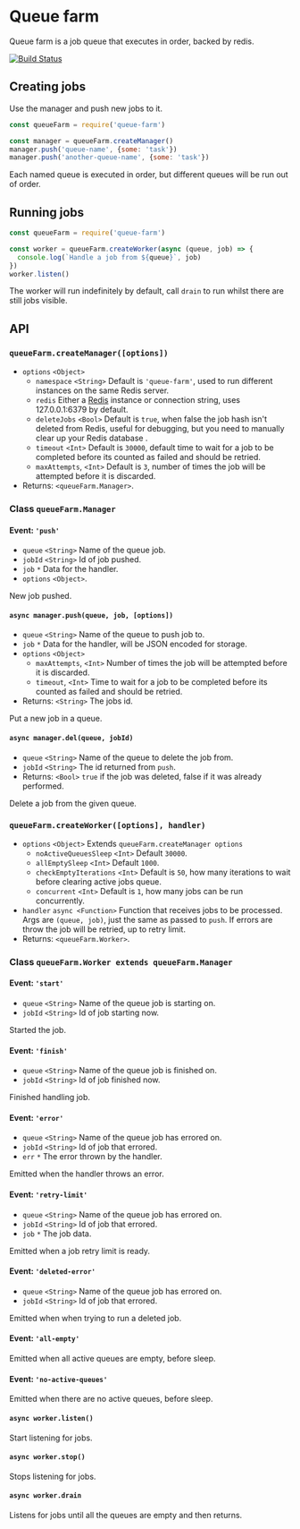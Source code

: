 # Queue farm

Queue farm is a job queue that executes in order, backed by redis.

[![Build Status](https://travis-ci.org/ekreative/queue-farm.svg?branch=master)](https://travis-ci.org/ekreative/queue-farm)

## Creating jobs

Use the manager and push new jobs to it.

```javascript
const queueFarm = require('queue-farm')

const manager = queueFarm.createManager()
manager.push('queue-name', {some: 'task'})
manager.push('another-queue-name', {some: 'task'})
```

Each named queue is executed in order, but different queues will be run out of order.

## Running jobs

```javascript
const queueFarm = require('queue-farm')

const worker = queueFarm.createWorker(async (queue, job) => {
  console.log(`Handle a job from ${queue}`, job)  
})
worker.listen()
```

The worker will run indefinitely by default, call `drain` to run whilst there are
still jobs visible.
 
## API

### `queueFarm.createManager([options])`

* `options` `<Object>`
  * `namespace` `<String>` Default is `'queue-farm'`, used to run different instances
    on the same Redis server.
  * `redis` Either a [Redis](https://github.com/luin/ioredis) instance or connection
    string, uses 127.0.0.1:6379 by default.
  * `deleteJobs` `<Bool>` Default is `true`, when false the job hash isn't deleted
    from Redis, useful for debugging, but you need to manually clear up your Redis
    database .
  * `timeout` `<Int>` Default is `30000`, default time to wait for a job to be completed
     before its counted as failed and should be retried.
  * `maxAttempts`, `<Int>` Default is `3`, number of times the job will be attempted
    before it is discarded. 
* Returns: `<queueFarm.Manager>`.
   
### Class `queueFarm.Manager`

#### Event: `'push'`

* `queue` `<String>` Name of the queue job.
* `jobId` `<String>` Id of job pushed.
* `job` `*` Data for the handler.
* `options` `<Object>`.

New job pushed.

#### `async manager.push(queue, job, [options])`

* `queue` `<String>` Name of the queue to push job to.
* `job` `*` Data for the handler, will be JSON encoded for storage.
* `options` `<Object>`
  * `maxAttempts`, `<Int>` Number of times the job will be attempted before it is
    discarded.
  * `timeout`, `<Int>` Time to wait for a job to be completed before its counted
    as failed and should be retried.
* Returns: `<String>` The jobs id.

Put a new job in a queue.

#### `async manager.del(queue, jobId)`

* `queue` `<String>` Name of the queue to delete the job from.
* `jobId` `<String>` The id returned from `push`.
* Returns: `<Bool>` `true` if the job was deleted, false if it was already performed.

Delete a job from the given queue.

### `queueFarm.createWorker([options], handler)`

* `options` `<Object>` Extends `queueFarm.createManager options`
  * `noActiveQueuesSleep` `<Int>` Default `30000`.
  * `allEmptySleep` `<Int>` Default `1000`.
  * `checkEmptyIterations` `<Int>` Default is `50`, how many iterations to wait
    before clearing active jobs queue.
  * `concurrent` `<Int>` Default is `1`, how many jobs can be run concurrently.
* `handler` `async <Function>` Function that receives jobs to be processed.
  Args are `(queue, job)`, just the same as passed to `push`. If errors are throw
  the job will be retried, up to retry limit. 
* Returns: `<queueFarm.Worker>`.
   
### Class `queueFarm.Worker extends queueFarm.Manager`

#### Event: `'start'`

* `queue` `<String>` Name of the queue job is starting on.
* `jobId` `<String>` Id of job starting now.

Started the job.

#### Event: `'finish'`

* `queue` `<String>` Name of the queue job is finished on.
* `jobId` `<String>` Id of job finished now.

Finished handling job.

#### Event: `'error'`

* `queue` `<String>` Name of the queue job has errored on.
* `jobId` `<String>` Id of job that errored.
* `err` `*` The error thrown by the handler.

Emitted when the handler throws an error.

#### Event: `'retry-limit'`

* `queue` `<String>` Name of the queue job has errored on.
* `jobId` `<String>` Id of job that errored.
* `job` `*` The job data.

Emitted when a job retry limit is ready.

#### Event: `'deleted-error'`

* `queue` `<String>` Name of the queue job has errored on.
* `jobId` `<String>` Id of job that errored.

Emitted when when trying to run a deleted job.

#### Event: `'all-empty'`

Emitted when all active queues are empty, before sleep.

#### Event: `'no-active-queues'`

Emitted when there are no active queues, before sleep.

#### `async worker.listen()`

Start listening for jobs.

#### `async worker.stop()`

Stops listening for jobs.

#### `async worker.drain`

Listens for jobs until all the queues are empty and then returns.
